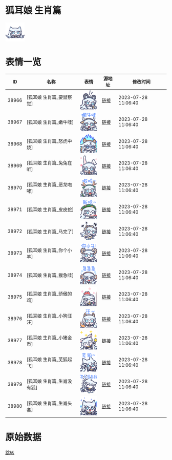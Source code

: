 # 狐耳娘 生肖篇

<img src="./cover.png" height="60" alt="cover" />

# 表情一览

|ID|名称|表情|源地址|修改时间|
|----|----|----|----|----|
|38966|[狐耳娘 生肖篇_要鼠察觉]|<img src="./pic/038966_%5B狐耳娘 生肖篇_要鼠察觉%5D.png" height="60" alt="要鼠察觉"/>|[链接](https://i0.hdslb.com/bfs/garb/ea8883a8d90dfb8967e7a57e82b1bfc4b5851fdb.png)|2023-07-28 11:06:40|
|38967|[狐耳娘 生肖篇_嫩牛哇]|<img src="./pic/038967_%5B狐耳娘 生肖篇_嫩牛哇%5D.png" height="60" alt="嫩牛哇"/>|[链接](https://i0.hdslb.com/bfs/garb/e6118d0ff76806a5016247593a005cca83ba60bd.png)|2023-07-28 11:06:40|
|38968|[狐耳娘 生肖篇_怒虎中烧]|<img src="./pic/038968_%5B狐耳娘 生肖篇_怒虎中烧%5D.png" height="60" alt="怒虎中烧"/>|[链接](https://i0.hdslb.com/bfs/garb/b4f5cf0423c0fa06af55c1d8f986c679a9bcf39e.png)|2023-07-28 11:06:40|
|38969|[狐耳娘 生肖篇_兔兔在听]|<img src="./pic/038969_%5B狐耳娘 生肖篇_兔兔在听%5D.png" height="60" alt="兔兔在听"/>|[链接](https://i0.hdslb.com/bfs/garb/6e34fdc58480250733c61c39070aeeab3c5d6f99.png)|2023-07-28 11:06:40|
|38970|[狐耳娘 生肖篇_恶龙咆哮]|<img src="./pic/038970_%5B狐耳娘 生肖篇_恶龙咆哮%5D.png" height="60" alt="恶龙咆哮"/>|[链接](https://i0.hdslb.com/bfs/garb/8bd1986e455ecc45fc1912ea50d0bc6731d75b9e.png)|2023-07-28 11:06:40|
|38971|[狐耳娘 生肖篇_皮皮蛇]|<img src="./pic/038971_%5B狐耳娘 生肖篇_皮皮蛇%5D.png" height="60" alt="皮皮蛇"/>|[链接](https://i0.hdslb.com/bfs/garb/6f6146e869410e69419cabfde63222abcabc83e8.png)|2023-07-28 11:06:40|
|38972|[狐耳娘 生肖篇_马完了]|<img src="./pic/038972_%5B狐耳娘 生肖篇_马完了%5D.png" height="60" alt="马完了"/>|[链接](https://i0.hdslb.com/bfs/garb/b4fc54aa3b82fec7f9c8c89add086ebf5fd675d8.png)|2023-07-28 11:06:40|
|38973|[狐耳娘 生肖篇_你个小羊]|<img src="./pic/038973_%5B狐耳娘 生肖篇_你个小羊%5D.png" height="60" alt="你个小羊"/>|[链接](https://i0.hdslb.com/bfs/garb/9834a7f1edf2b58b9b0dbf497be7859ec639a898.png)|2023-07-28 11:06:40|
|38974|[狐耳娘 生肖篇_猴急哇]|<img src="./pic/038974_%5B狐耳娘 生肖篇_猴急哇%5D.png" height="60" alt="猴急哇"/>|[链接](https://i0.hdslb.com/bfs/garb/3c5bb8732eac08c7bb3989d84e40a6d2c4b36404.png)|2023-07-28 11:06:40|
|38975|[狐耳娘 生肖篇_骄傲的鸡]|<img src="./pic/038975_%5B狐耳娘 生肖篇_骄傲的鸡%5D.png" height="60" alt="骄傲的鸡"/>|[链接](https://i0.hdslb.com/bfs/garb/6172e333ef0a3adf7042558f5ffe84f73431dd4d.png)|2023-07-28 11:06:40|
|38976|[狐耳娘 生肖篇_小狗汪汪]|<img src="./pic/038976_%5B狐耳娘 生肖篇_小狗汪汪%5D.png" height="60" alt="小狗汪汪"/>|[链接](https://i0.hdslb.com/bfs/garb/2b1c45d254f1cf3067dc8c9ca27c37f09fc42802.png)|2023-07-28 11:06:40|
|38977|[狐耳娘 生肖篇_小猪金币]|<img src="./pic/038977_%5B狐耳娘 生肖篇_小猪金币%5D.png" height="60" alt="小猪金币"/>|[链接](https://i0.hdslb.com/bfs/garb/acb8efc9363f53a3cb09364e1a57a89fc2d95f94.png)|2023-07-28 11:06:40|
|38978|[狐耳娘 生肖篇_芜狐起飞]|<img src="./pic/038978_%5B狐耳娘 生肖篇_芜狐起飞%5D.png" height="60" alt="芜狐起飞"/>|[链接](https://i0.hdslb.com/bfs/garb/27c598e92a2b804420e49d007b8496a6d5f0e292.png)|2023-07-28 11:06:40|
|38979|[狐耳娘 生肖篇_生肖没有狐]|<img src="./pic/038979_%5B狐耳娘 生肖篇_生肖没有狐%5D.png" height="60" alt="生肖没有狐"/>|[链接](https://i0.hdslb.com/bfs/garb/e42dda371f8de0aaf6ddcb4f423101b94e998b8d.png)|2023-07-28 11:06:40|
|38980|[狐耳娘 生肖篇_生肖头套]|<img src="./pic/038980_%5B狐耳娘 生肖篇_生肖头套%5D.png" height="60" alt="生肖头套"/>|[链接](https://i0.hdslb.com/bfs/garb/d33f4df99749041daa5944d76daa2443db111af3.png)|2023-07-28 11:06:40|

# 原始数据

[跳转](./raw.json)

